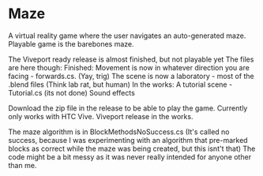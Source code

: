 # Maze
A virtual reality game where the user navigates an auto-generated maze. 
Playable game is the barebones maze. 

The Viveport ready release is almost finished, but not playable yet
The files are here though:
Finished: 
Movement is now in whatever direction you are facing - forwards.cs. (Yay, trig) 
The scene is now a laboratory - most of the .blend files (Think lab rat, but human)
In the works:
A tutorial scene - Tutorial.cs (its not done)
Sound effects


Download the zip file in the release to be able to play the game.
Currently only works with HTC Vive. Viveport release in the works.

The maze algorithm is in BlockMethodsNoSuccess.cs (It's called no success, because I was experimenting with an algorithm that pre-marked blocks as correct while the maze was being created, but this isnt't that)
The code might be a bit messy as it was never really intended for anyone other than me.
 
